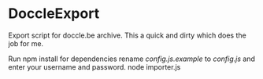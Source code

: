 # DoccleExport
Export script for doccle.be archive.
This a quick and dirty which does the job for me.


Run npm install for dependencies
rename *config.js.example* to *config.js* and enter your username and password.
node importer.js
